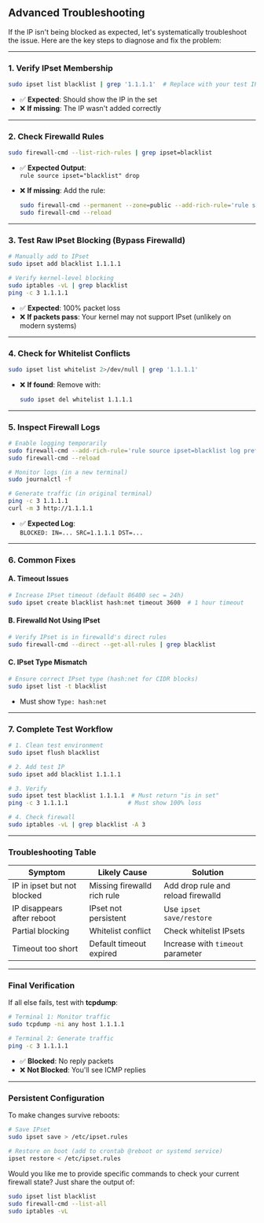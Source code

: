 ## Advanced Troubleshooting

If the IP isn't being blocked as expected, let's systematically troubleshoot the issue. Here are the key steps to diagnose and fix the problem:

---

### **1. Verify IPset Membership**
```bash
sudo ipset list blacklist | grep '1.1.1.1'  # Replace with your test IP
```
- ✅ **Expected**: Should show the IP in the set  
- ❌ **If missing**: The IP wasn't added correctly

---

### **2. Check Firewalld Rules**
```bash
sudo firewall-cmd --list-rich-rules | grep ipset=blacklist
```
- ✅ **Expected Output**:  
  `rule source ipset="blacklist" drop`

- ❌ **If missing**: Add the rule:  
  ```bash
  sudo firewall-cmd --permanent --zone=public --add-rich-rule='rule source ipset=blacklist drop'
  sudo firewall-cmd --reload
  ```

---

### **3. Test Raw IPset Blocking (Bypass Firewalld)**
```bash
# Manually add to IPset
sudo ipset add blacklist 1.1.1.1

# Verify kernel-level blocking
sudo iptables -vL | grep blacklist
ping -c 3 1.1.1.1
```
- ✅ **Expected**: 100% packet loss  
- ❌ **If packets pass**: Your kernel may not support IPset (unlikely on modern systems)

---

### **4. Check for Whitelist Conflicts**
```bash
sudo ipset list whitelist 2>/dev/null | grep '1.1.1.1'
```
- ❌ **If found**: Remove with:  
  ```bash
  sudo ipset del whitelist 1.1.1.1
  ```

---

### **5. Inspect Firewall Logs**
```bash
# Enable logging temporarily
sudo firewall-cmd --add-rich-rule='rule source ipset=blacklist log prefix="BLOCKED: " level=notice'
sudo firewall-cmd --reload

# Monitor logs (in a new terminal)
sudo journalctl -f

# Generate traffic (in original terminal)
ping -c 3 1.1.1.1
curl -m 3 http://1.1.1.1
```
- ✅ **Expected Log**:  
  `BLOCKED: IN=... SRC=1.1.1.1 DST=...`

---

### **6. Common Fixes**

#### **A. Timeout Issues**
```bash
# Increase IPset timeout (default 86400 sec = 24h)
sudo ipset create blacklist hash:net timeout 3600  # 1 hour timeout
```

#### **B. Firewalld Not Using IPset**
```bash
# Verify IPset is in firewalld's direct rules
sudo firewall-cmd --direct --get-all-rules | grep blacklist
```

#### **C. IPset Type Mismatch**
```bash
# Ensure correct IPset type (hash:net for CIDR blocks)
sudo ipset list -t blacklist
```
- Must show `Type: hash:net`

---

### **7. Complete Test Workflow**
```bash
# 1. Clean test environment
sudo ipset flush blacklist

# 2. Add test IP
sudo ipset add blacklist 1.1.1.1

# 3. Verify
sudo ipset test blacklist 1.1.1.1  # Must return "is in set"
ping -c 3 1.1.1.1                 # Must show 100% loss

# 4. Check firewall
sudo iptables -vL | grep blacklist -A 3
```

---

### **Troubleshooting Table**

| Symptom                  | Likely Cause                     | Solution                          |
|--------------------------|----------------------------------|-----------------------------------|
| IP in ipset but not blocked | Missing firewalld rich rule      | Add drop rule and reload firewalld|
| IP disappears after reboot | IPset not persistent             | Use `ipset save/restore`          |
| Partial blocking          | Whitelist conflict               | Check whitelist IPsets            |
| Timeout too short         | Default timeout expired          | Increase with `timeout` parameter |

---

### **Final Verification**
If all else fails, test with **tcpdump**:
```bash
# Terminal 1: Monitor traffic
sudo tcpdump -ni any host 1.1.1.1

# Terminal 2: Generate traffic
ping -c 3 1.1.1.1
```
- ✅ **Blocked**: No reply packets  
- ❌ **Not Blocked**: You'll see ICMP replies

---

### **Persistent Configuration**
To make changes survive reboots:
```bash
# Save IPset
sudo ipset save > /etc/ipset.rules

# Restore on boot (add to crontab @reboot or systemd service)
ipset restore < /etc/ipset.rules
```

Would you like me to provide specific commands to check your current firewall state? Just share the output of:
```bash
sudo ipset list blacklist
sudo firewall-cmd --list-all
sudo iptables -vL
```
